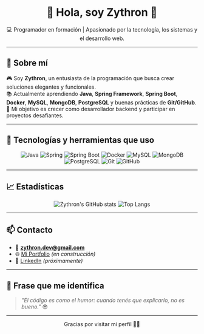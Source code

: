 <h1 align="center">👾 Hola, soy Zythron 👋</h1>

<p align="center">
  💻 Programador en formación | Apasionado por la tecnología, los sistemas y el desarrollo web.
</p>

---

## 📖 Sobre mí

🎮 Soy **Zythron**, un entusiasta de la programación que busca crear soluciones elegantes y funcionales.  
📚 Actualmente aprendiendo **Java**, **Spring Framework**, **Spring Boot**, **Docker**, **MySQL**, **MongoDB**, **PostgreSQL** y buenas prácticas de **Git/GitHub**.  
🚀 Mi objetivo es crecer como desarrollador backend y participar en proyectos desafiantes.  

---

## 🚀 Tecnologías y herramientas que uso

<div align="center">

![Java](https://img.shields.io/badge/Java-ED8B00?style=for-the-badge&logo=java&logoColor=white)
![Spring](https://img.shields.io/badge/Spring-6DB33F?style=for-the-badge&logo=spring&logoColor=white)
![Spring Boot](https://img.shields.io/badge/Spring_Boot-6DB33F?style=for-the-badge&logo=spring-boot&logoColor=white)
![Docker](https://img.shields.io/badge/Docker-2496ED?style=for-the-badge&logo=docker&logoColor=white)
![MySQL](https://img.shields.io/badge/MySQL-4479A1?style=for-the-badge&logo=mysql&logoColor=white)
![MongoDB](https://img.shields.io/badge/MongoDB-47A248?style=for-the-badge&logo=mongodb&logoColor=white)
![PostgreSQL](https://img.shields.io/badge/PostgreSQL-336791?style=for-the-badge&logo=postgresql&logoColor=white)
![Git](https://img.shields.io/badge/Git-F05032?style=for-the-badge&logo=git&logoColor=white)
![GitHub](https://img.shields.io/badge/GitHub-181717?style=for-the-badge&logo=github&logoColor=white)

</div>

---

## 📈 Estadísticas

<div align="center">

![Zythron's GitHub stats](https://github-readme-stats.vercel.app/api?username=zythrondev&show_icons=true&theme=radical)
![Top Langs](https://github-readme-stats.vercel.app/api/top-langs/?username=zythrondev&layout=compact&theme=radical)

</div>

---

## 📫 Contacto

- 📧 **zythron.dev@gmail.com**
- 🌐 [Mi Portfolio](https://zythron.github.io) _(en construcción)_
- 🔗 [LinkedIn](https://www.linkedin.com/in/alvaroveradev) _(próximamente)_

---

## 🧠 Frase que me identifica

> *"El código es como el humor: cuando tenés que explicarlo, no es bueno."* 😎

---

<p align="center">
  Gracias por visitar mi perfil 🚀✨
</p>
